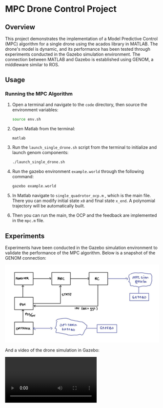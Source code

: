 # MPC Drone Control Project

## Overview

This project demonstrates the implementation of a Model Predictive Control (MPC) algorithm for a single drone using the acados library in MATLAB. The drone's model is dynamic, and its performance has been tested through experiments conducted in the Gazebo simulation environment. The connection between MATLAB and Gazebo is established using GENOM, a middleware similar to ROS.   

## Usage

### Running the MPC Algorithm

1. Open a terminal and navigate to the `code` directory, then source the environment variables:
   ```bash
   source env.sh
   ```
2. Open Matlab from the terminal:
   ```bash
   matlab
   ```
3. Run the `launch_single_drone.sh` script from the terminal to initialize and launch genom components:
   ```bash
   ./launch_single_drone.sh
   ```
4. Run the gazebo environment `example.world` through the following command:
   ```bash
   gazebo example.world
   ```
5. In Matlab navigate to `single_quadrotor_ocp.m` , which is the main file. There you can modify initial state `x0` and final state `x_end`. 
   A polynomial trajectory will be automatically built.

6. Then you can run the main, the OCP and the feedback are implemented in the `mpc.m` file.

## Experiments
Experiments have been conducted in the Gazebo simulation environment to validate the performance of the MPC algorithm. Below is a snapshot of the GENOM connection:

![resources/genom_connection.png](https://github.com/Emanuele1202/Full-MPC-for-drone/blob/main/resources/genom_components_connections.png)

And a video of the drone simulation in Gazebo:
   
![resources/drone_simulation.png](https://github.com/Emanuele1202/Full-MPC-for-drone/blob/main/resources/gazebo_example.webm)

